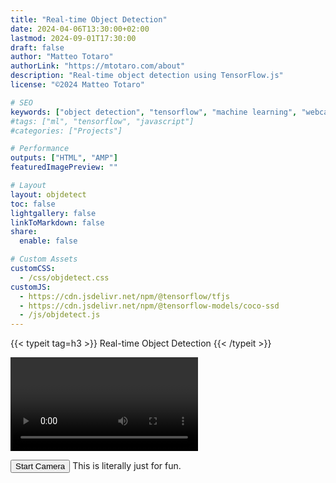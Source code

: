 ```yaml
---
title: "Real-time Object Detection"
date: 2024-04-06T13:30:00+02:00
lastmod: 2024-09-01T17:30:00
draft: false
author: "Matteo Totaro"
authorLink: "https://mtotaro.com/about"
description: "Real-time object detection using TensorFlow.js"
license: "©2024 Matteo Totaro"

# SEO
keywords: ["object detection", "tensorflow", "machine learning", "webcam"]
#tags: ["ml", "tensorflow", "javascript"]
#categories: ["Projects"]

# Performance
outputs: ["HTML", "AMP"]
featuredImagePreview: ""

# Layout
layout: objdetect
toc: false
lightgallery: false
linkToMarkdown: false
share:
  enable: false

# Custom Assets
customCSS: 
  - /css/objdetect.css
customJS:
  - https://cdn.jsdelivr.net/npm/@tensorflow/tfjs
  - https://cdn.jsdelivr.net/npm/@tensorflow-models/coco-ssd
  - /js/objdetect.js
---
```


{{< typeit tag=h3 >}}
Real-time Object Detection
{{< /typeit >}}

<div class="video-container">
    <video id="webcam" autoplay playsinline></video>
    <canvas id="canvas"></canvas>
</div>

<button id="startButton">Start Camera</button>
This is literally just for fun.
<button id="stopButton" style="display:none;">Stop Camera</button>